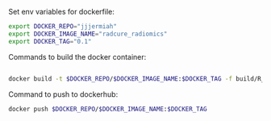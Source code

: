 
Set env variables for dockerfile:
``` bash
export DOCKER_REPO="jjjermiah"
export DOCKER_IMAGE_NAME="radcure_radiomics"
export DOCKER_TAG="0.1"
```


Commands to build the docker container:
``` bash

docker build -t $DOCKER_REPO/$DOCKER_IMAGE_NAME:$DOCKER_TAG -f build/R_steps.Dockerfile .
```

Command to push to dockerhub:
``` bash
docker push $DOCKER_REPO/$DOCKER_IMAGE_NAME:$DOCKER_TAG
```